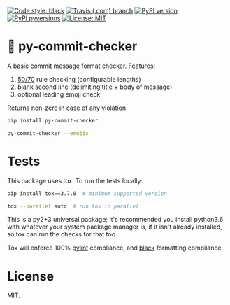[![Code style:
black](https://img.shields.io/badge/code%20style-black-000000.svg?style=for-the-badge)](https://github.com/ambv/black)
[![Travis (.com)
branch](https://img.shields.io/travis/com/noahp/py-commit-checker/master.svg?style=for-the-badge)](https://travis-ci.com/noahp/py-commit-checker)
[![PyPI
version](https://img.shields.io/pypi/v/py-commit-checker.svg?style=for-the-badge)](https://pypi.org/project/py-commit-checker/)
[![PyPI
pyversions](https://img.shields.io/pypi/pyversions/py-commit-checker.svg?style=for-the-badge)](https://pypi.python.org/pypi/py-commit-checker/)
[![License:
MIT](https://img.shields.io/badge/License-MIT-brightgreen.svg?style=for-the-badge)](https://opensource.org/licenses/MIT)

# 📝 py-commit-checker
A basic commit message format checker. Features:
1. [50/70](https://tbaggery.com/2008/04/19/a-note-about-git-commit-messages.html)
   rule checking (configurable lengths)
2. blank second line (delimiting title + body of message)
3. optional leading emoji check

Returns non-zero in case of any violation

```bash
pip install py-commit-checker

py-commit-checker --emojis
```

# Tests
This package uses tox. To run the tests locally:
```bash
pip install tox==3.7.0  # minimum supported version

tox --parallel auto  # run tox in parallel
```
This is a py2+3 universal package; it's recommended you install python3.6 with
whatever your system package manager is, if it isn't already installed, so tox
can run the checks for that too.

Tox will enforce 100% [pylint](https://www.pylint.org/) compliance, and
[black](https://github.com/ambv/black) formatting compliance.

# License
MIT.
